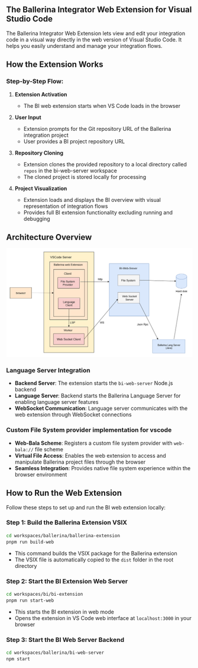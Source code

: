 ## The Ballerina Integrator Web Extension for Visual Studio Code

The Ballerina Integrator Web Extension lets  view and edit your integration code in a visual way directly in the web version of Visual Studio Code. It helps you easily understand and manage your integration flows.

## How the Extension Works

### Step-by-Step Flow:

1. **Extension Activation**
   - The BI web extension starts when VS Code loads in the browser

2. **User Input**
   - Extension prompts for the Git repository URL of the Ballerina integration project
   - User provides a BI project repository URL

3. **Repository Cloning**
   - Extension clones the provided repository to a local directory called `repos` in the bi-web-server workspace
   - The cloned project is stored locally for processing

4. **Project Visualization**
   - Extension loads and displays the BI overview with visual representation of integration flows
   - Provides full BI extension functionality excluding running and debugging

## Architecture Overview

![BI Web Extension Architecture](https://github.com/wso2/vscode-extensions/blob/bi-web-editor/workspaces/ballerina/ballerina-extension/resources/images/bi-web-architecture-diagram.png?raw=true)

### **Language Server Integration**
- **Backend Server**: The extension starts the `bi-web-server` Node.js backend
- **Language Server**: Backend starts the Ballerina Language Server for enabling language server features
- **WebSocket Communication**: Language server communicates with the web extension through WebSocket connections

### **Custom File System provider implementation for vscode**
- **Web-Bala Scheme**: Registers a custom file system provider with `web-bala://` file scheme
- **Virtual File Access**: Enables the web extension to access and manipulate Ballerina project files through the browser
- **Seamless Integration**: Provides native file system experience within the browser environment

## How to Run the Web Extension

Follow these steps to set up and run the BI web extension locally:

### **Step 1: Build the Ballerina Extension VSIX**
```bash
cd workspaces/ballerina/ballerina-extension
pnpm run build-web
```
- This command builds the VSIX package for the Ballerina extension
- The VSIX file is automatically copied to the `dist` folder in the root directory

### **Step 2: Start the BI Extension Web Server**
```bash
cd workspaces/bi/bi-extension
pnpm run start-web
```
- This starts the BI extension in web mode
- Opens the extension in VS Code web interface at `localhost:3000` in your browser

### **Step 3: Start the BI Web Server Backend**
```bash
cd workspaces/ballerina/bi-web-server
npm start
```